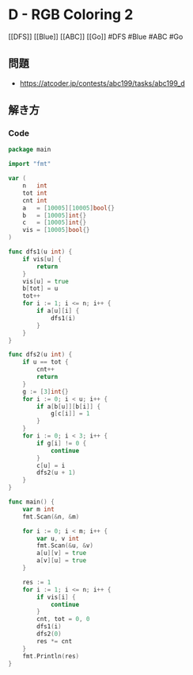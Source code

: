 # D - RGB Coloring 2
[[DFS]] [[Blue]] [[ABC]] [[Go]]
#DFS #Blue #ABC #Go 

## 問題
- https://atcoder.jp/contests/abc199/tasks/abc199_d

## 解き方
### Code
```go
package main

import "fmt"

var (
	n   int
	tot int
	cnt int
	a   = [10005][10005]bool{}
	b   = [10005]int{}
	c   = [10005]int{}
	vis = [10005]bool{}
)

func dfs1(u int) {
	if vis[u] {
		return
	}
	vis[u] = true
	b[tot] = u
	tot++
	for i := 1; i <= n; i++ {
		if a[u][i] {
			dfs1(i)
		}
	}
}

func dfs2(u int) {
	if u == tot {
		cnt++
		return
	}
	g := [3]int{}
	for i := 0; i < u; i++ {
		if a[b[u]][b[i]] {
			g[c[i]] = 1
		}
	}
	for i := 0; i < 3; i++ {
		if g[i] != 0 {
			continue
		}
		c[u] = i
		dfs2(u + 1)
	}
}

func main() {
	var m int
	fmt.Scan(&n, &m)

	for i := 0; i < m; i++ {
		var u, v int
		fmt.Scan(&u, &v)
		a[u][v] = true
		a[v][u] = true
	}

	res := 1
	for i := 1; i <= n; i++ {
		if vis[i] {
			continue
		}
		cnt, tot = 0, 0
		dfs1(i)
		dfs2(0)
		res *= cnt
	}
	fmt.Println(res)
}
```